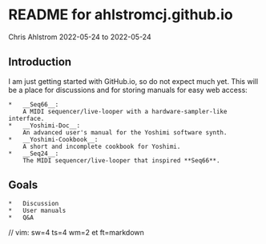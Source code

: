 # README for ahlstromcj.github.io

Chris Ahlstrom
2022-05-24 to 2022-05-24

## Introduction

I am just getting started with GitHub.io, so do not expect much yet.
This will be a place for discussions and for storing manuals for easy
web access:

    *   __Seq66__:
        A MIDI sequencer/live-looper with a hardware-sampler-like interface.
    *   __Yoshimi-Doc__:
        An advanced user's manual for the Yoshimi software synth.
    *   __Yoshimi-Cookbook__:
        A short and incomplete cookbook for Yoshimi.
    *   __Seq24__:
        The MIDI sequencer/live-looper that inspired **Seq66**.

## Goals

    *   Discussion
    *   User manuals
    *   Q&A

// vim: sw=4 ts=4 wm=2 et ft=markdown
